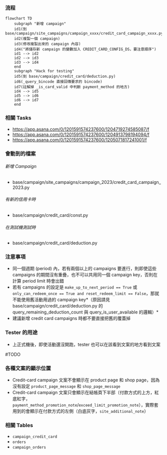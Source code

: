 ### 流程

```mermaid
flowchart TD
    subgraph "新增 campaign"
    id1(到 base/campaign/site_campaigns/campaign_xxxx/credit_card_campaign_xxxx.py)
    id2(複製一個 campaign)
    id3(修改複製出來的 campaign 內容)
    id4("將儲存新 campaign 的變數加入 CREDIT_CARD_CONFIG_DS，要注意順序")
    id1 --> id2
    id2 --> id3
    id3 --> id4
    end
    subgraph "Hack for testing"
    id5(到 base/campaign/credit_card/deduction.py)
    id6(_query_bincode 直接回傳要求的 bincode)
    id7(註解掉 _is_card_valid 中判斷 payment_method 的地方)
    id4 --> id5
    id5 --> id6
    id6 --> id7
    end
```

### 相關 Tasks

- https://app.asana.com/0/1201591574237600/1204719274585087/f
- https://app.asana.com/0/1201591574237600/1204913798194094/f
- https://app.asana.com/0/1201591574237600/1205071817241001/f

### 會動到的檔案

###### 新增 Campaign

- base/campaign/site_campaigns/campaign_2023/credit_card_campaign_2023.py

###### 有新的信用卡時

- base/campaign/credit_card/const.py

###### 在測試機測試時

- base/campaign/credit_card/deduction.py

### 注意事項

- 同一個週期 (period) 內，若有兩個以上的 campaigns 要進行，則即使這些 campaigns 的期間沒有重疊，也不可以共用同一個 campaign key，否則在計算 period limit 時會出錯
- 若有 campaigns 的設定是 `make_up_to_next_period == True` 或 `only_can_redeem_once == True and reset_redeem_limit == False`，那就不能使用舊活動用過的 campaign key*（原因請見 base/campaign/credit_card/deduction.py 的 query_remaining_deduction_count 與 query_is_user_available 的邏輯）*
- 建議新增 credit card campaigns 時都不要直接把舊的覆蓋掉

### Tester 的用途

- 上正式機後，即使活動還沒開跑，tester 也可以在該看到文案的地方看到文案

#TODO 

### 各種文案的顯示位置

- Credit-card campaign 文案不會顯示在 product page 和 shop page，因為沒有設定 `product_page_message` 和 `shop_page_message`
- Credit-card campaign 文案只會顯示在結帳頁下半部（付款方式的上方，紅底紅字，`payment_method_promotion_note`/`exceed_limit_promotion_note`），實際套用到的會顯示在付款方式的左側（白底灰字，`site_additional_note`）

### 相關 Tables

- `campaign_credit_card`
- `orders`
- `campaign_orders`
